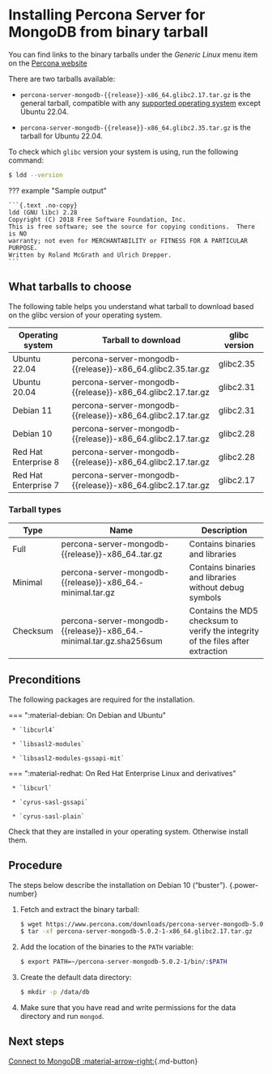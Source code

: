 # Installing Percona Server for MongoDB from binary tarball

You can find links to the binary tarballs under the *Generic Linux* menu item on the [Percona website](https://www.percona.com/downloads/percona-server-mongodb-5.0/)

There are two tarballs available:

* `percona-server-mongodb-{{release}}-x86_64.glibc2.17.tar.gz` is the general tarball, compatible with any [supported operating system](https://www.percona.com/services/policies/percona-software-support-lifecycle#mongodb) except Ubuntu 22.04.

* `percona-server-mongodb-{{release}}-x86_64.glibc2.35.tar.gz` is the tarball for Ubuntu 22.04.

To check which `glibc` version your system is using, run the following command:

```{.bash data-prompt="$"}
$ ldd --version
```

??? example "Sample output"

    ```{.text .no-copy}
    ldd (GNU libc) 2.28
    Copyright (C) 2018 Free Software Foundation, Inc.
    This is free software; see the source for copying conditions.  There is NO
    warranty; not even for MERCHANTABILITY or FITNESS FOR A PARTICULAR PURPOSE.
    Written by Roland McGrath and Ulrich Drepper.
    ```

## What tarballs to choose

The following table helps you understand what tarball to download based on the glibc version of your operating system.

| Operating system | Tarball to download | glibc version  |
|------------------|---------------------|----------------|
| Ubuntu 22.04         | percona-server-mongodb-{{release}}-x86_64.glibc2.35.tar.gz     | glibc2.35 |
| Ubuntu 20.04         | percona-server-mongodb-{{release}}-x86_64.glibc2.17.tar.gz     | glibc2.31 |
| Debian 11            | percona-server-mongodb-{{release}}-x86_64.glibc2.17.tar.gz     | glibc2.31 |
| Debian 10            | percona-server-mongodb-{{release}}-x86_64.glibc2.17.tar.gz     | glibc2.28 |   
| Red Hat Enterprise 8 | percona-server-mongodb-{{release}}-x86_64.glibc2.17.tar.gz     | glibc2.28 |
| Red Hat Enterprise 7 | percona-server-mongodb-{{release}}-x86_64.glibc2.17.tar.gz     | glibc2.17 |

### Tarball types

| Type | Name | Description |
|---|---|---|
| Full | percona-server-mongodb-{{release}}-x86_64.<glibc-version>.tar.gz | Contains binaries and libraries |
| Minimal | percona-server-mongodb-{{release}}-x86_64.<glibc-version>-minimal.tar.gz| Contains binaries and libraries without debug symbols|
| Checksum| percona-server-mongodb-{{release}}-x86_64.<glibc-version>-minimal.tar.gz.sha256sum | Contains the MD5 checksum to verify the integrity of the files after extraction|


## Preconditions

The following packages are required for the installation.

=== ":material-debian: On Debian and Ubuntu"

     * `libcurl4`

     * `libsasl2-modules`

     * `libsasl2-modules-gssapi-mit`

=== ":material-redhat: On Red Hat Enterprise Linux and derivatives"
     
     * `libcurl`

     * `cyrus-sasl-gssapi`

     * `cyrus-sasl-plain`

Check that they are installed in your operating system. Otherwise install them.

## Procedure

The steps below describe the installation on Debian 10 (“buster”).
{.power-number}

1. Fetch and extract the binary tarball:

    ```{.bash data-prompt="$"}
    $ wget https://www.percona.com/downloads/percona-server-mongodb-5.0/percona-server-mongodb-5.0.2-1/binary/tarball/percona-server-mongodb-5.0.2-1-x86_64.glibc2.17.tar.gz\
    $ tar -xf percona-server-mongodb-5.0.2-1-x86_64.glibc2.17.tar.gz
    ```

2. Add the location of the binaries to the `PATH` variable:

    ```{.bash data-prompt="$"}
    $ export PATH=~/percona-server-mongodb-5.0.2-1/bin/:$PATH
    ```


3. Create the default data directory:

    ```{.bash data-prompt="$"}
    $ mkdir -p /data/db
    ```


4. Make sure that you have read and write permissions for the data
directory and run `mongod`.

## Next steps

[Connect to MongoDB :material-arrow-right:](../connect.md){.md-button}
